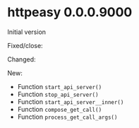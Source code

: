 # httpeasy 0.0.0.9000

Initial version

Fixed/close:

Changed:

New:

- Function `start_api_server()`
- Function `stop_api_server()`
- Function `start_api_server__inner()`
- Function `compose_get_call()`
- Function `process_get_call_args()`
